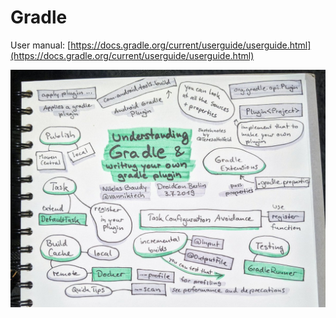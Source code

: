 # Gradle

User manual: [https://docs.gradle.org/current/userguide/userguide.html](https://docs.gradle.org/current/userguide/userguide.html)

![](../../../.gitbook/assets/image.png)

